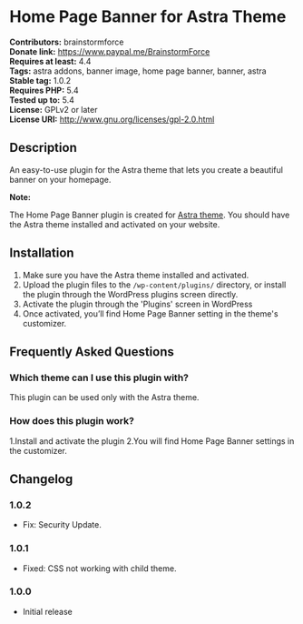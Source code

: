 # Home Page Banner for Astra Theme #
**Contributors:** brainstormforce  
**Donate link:** https://www.paypal.me/BrainstormForce  
**Requires at least:** 4.4  
**Tags:** astra addons, banner image, home page banner, banner, astra  
**Stable tag:** 1.0.2  
**Requires PHP:** 5.4  
**Tested up to:** 5.4  
**License:** GPLv2 or later  
**License URI:** http://www.gnu.org/licenses/gpl-2.0.html  

## Description ##

An easy-to-use plugin for the Astra theme that lets you create a beautiful banner on your homepage.

<strong>Note:</strong>

The Home Page Banner plugin is created for <a href="https://wpastra.com/?utm_source=wp-repo&utm_campaign=home-page-banner-for-astra-theme&utm_medium=description">Astra theme</a>. You should have the Astra theme installed and activated on your website.

## Installation ##

1. Make sure you have the Astra theme installed and activated.
2. Upload the plugin files to the `/wp-content/plugins/` directory, or install the plugin through the WordPress plugins screen directly.
3. Activate the plugin through the 'Plugins' screen in WordPress
4. Once activated, you’ll find Home Page Banner setting in the theme's customizer.

## Frequently Asked Questions ##

### Which theme can I use this plugin with? ###

This plugin can be used only with the Astra theme.

### How does this plugin work? ###

1.Install and activate the plugin
2.You will find Home Page Banner settings in the customizer.


## Changelog ##

### 1.0.2 ###
- Fix: Security Update.

### 1.0.1 ###
- Fixed: CSS not working with child theme.

### 1.0.0 ###
- Initial release
